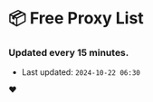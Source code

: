 # :package: Free Proxy List
### Updated every 15 minutes.

- Last updated: `2024-10-22 06:30`

:heart:
